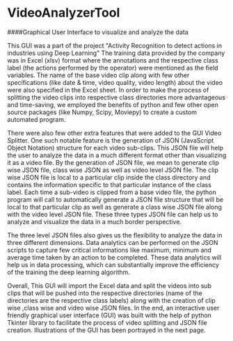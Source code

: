 # VideoAnalyzerTool


####Graphical User Interface to visualize and analyze the data

This GUI was a part of the project "Activity Recognition to detect actions in industries using Deep Learning"
The training data provided by the company was in Excel (xlsv) format where the annotations and the respective class label (the actions performed by the operator) were mentioned as the field variables. The name of the base video clip along with few other specifications (like date & time, video quality, video length) about the video were also specified in the Excel sheet. In order to make the process of splitting the video clips into respective class directories more advantageous and time-saving, we employed the benefits of python and few other open source packages (like Numpy, Scipy, Moviepy) to create a custom automated program.

There were also few other extra features that were added to the GUI Video Splitter. One such notable feature is the generation of JSON (JavaScript Object Notation) structure for each video sub-clips. This JSON file will help the user to analyze the data in a much different format other than visualizing it as a video file. By the generation of JSON file, we mean to generate clip wise JSON file, class wise JSON as well as video level JSON file. The clip wise JSON file is local to a particular clip inside the class directory and contains the information specific to that particular instance of the class label. Each time a sub-video is clipped from a base video file, the python program will call to automatically generate a JSON file structure that will be local to that particular clip as well as generate a class wise JSON file along with the video level JSON file. These three types JSON file can help us to analyze and visualize the data in a much border perspective.

The three level JSON files also gives us the flexibility to analyze the data in three different dimensions. Data analytics can be performed on the JSON scripts to capture few critical informations like maximum, minimum and average time taken by an action to be completed. These data analytics will help us in data processing, which can substantially improve the efficiency of the training the deep learning algorithm.

Overall, This GUI will import the Excel data and split the videos into sub clips that will be pushed into the respective directories (name of the directories are the respective class labels) along with the creation of clip wise ,class wise and video wise JSON files. In the end, an interactive user friendly graphical user interface (GUI) was built with the help of python Tkinter library to facilitate the process of video splitting and JSON file creation. Illustrations of the GUI has been portrayed in the next page. 

